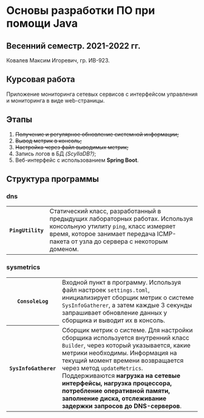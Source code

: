 # Основы разработки ПО при помощи Java

## Весенний семестр. 2021-2022 гг.

Ковалев Максим Игоревич, гр. ИВ-923.

## Курсовая работа

Приложение мониторинга сетевых сервисов с интерфейсом управления и мониторинга в виде web-страницы.

## Этапы

1. ~~Получение и регулярное обновление системной информации;~~
2. ~~Вывод метрик в консоль;~~
3. ~~Настройка через файл выводимых метрик;~~
4. Запись логов в БД *(ScyllaDB?)*;
5. Веб-интерфейс с использованием **Spring Boot**.

## Структура программы

### dns

<table>
  <tr>
    <th><code>PingUtility</code></th>
    <td>Статический класс, разработанный в предыдущих лабораторных работах. Используя консольную утилиту <code>ping</code>, класс измеряет время, которое занимает передача ICMP-пакета от узла до сервера с некоторым доменом.</td>
  </tr>
</table>

### sysmetrics

<table>
  <tr>
    <th><code>ConsoleLog</code></th>
    <td>Входной пункт в программу. Используя файл настроек <code>settings.toml</code>, инициализирует сборщик метрик о системе <code>SysInfoGatherer</code>, а затем каждые 3 секунды запрашивает обновление данных у сборщика и выводит их в консоль.</td>
  </tr>
  <tr>
    <th><code>SysInfoGatherer</code></th>
    <td>Сборщик метрик о системе. Для настройки сборщика используется внутренний класс <code>Builder</code>, через который указывается, какие метрики необходимы. Информация на текущий момент времени возвращается через метод <code>updateMetrics</code>. Поддерживаются <b>нагрузка на сетевые интерфейсы, нагрузка процессора, потребление оперативной памяти, заполнение диска, отслеживание задержки запросов до DNS-серверов</b>.</td>
  </tr>
</table>